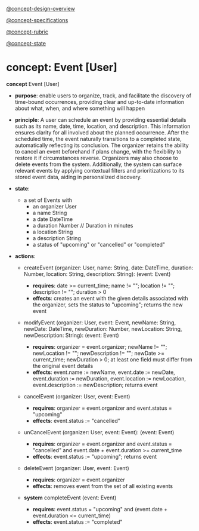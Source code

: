 [@concept-design-overview](../../background/concept-design-overview.md)

[@concept-specifications](../../background/concept-specifications.md)

[@concept-rubric](../../background/detailed/concept-rubric.md)

[@concept-state](../../background/detailed/concept-state.md)

# concept: Event \[User]

**concept** Event \[User]

*   **purpose**: enable users to organize, track, and facilitate the discovery of time-bound occurrences, providing clear and up-to-date information about what, when, and where something will happen

*   **principle**: A user can schedule an event by providing essential details such as its name, date, time, location, and description. This information ensures clarity for all involved about the planned occurrence. After the scheduled time, the event naturally transitions to a completed state, automatically reflecting its conclusion. The organizer retains the ability to cancel an event beforehand if plans change, with the flexibility to restore it if circumstances reverse. Organizers may also choose to delete events from the system. Additionally, the system can surface relevant events by applying contextual filters and prioritizations to its stored event data, aiding in personalized discovery.

*   **state**:
    *   a set of Events with
        *   an organizer User
        *   a name String
        *   a date DateTime
        *   a duration Number // Duration in minutes
        *   a location String
        *   a description String
        *   a status of "upcoming" or "cancelled" or "completed"

*   **actions**:
    *   createEvent (organizer: User, name: String, date: DateTime, duration: Number, location: String, description: String): (event: Event)
        *   **requires**: date >= current_time; name != ""; location != ""; description != ""; duration > 0
        *   **effects**: creates an event with the given details associated with the organizer, sets the status to "upcoming"; returns the new event

    *   modifyEvent (organizer: User, event: Event, newName: String, newDate: DateTime, newDuration: Number, newLocation: String, newDescription: String): (event: Event)
        *   **requires**: organizer = event.organizer; newName != ""; newLocation != ""; newDescription != ""; newDate >= current_time; newDuration > 0; at least one field must differ from the original event details
        *   **effects**: event.name := newName, event.date := newDate, event.duration := newDuration, event.location := newLocation, event.description := newDescription; returns event

    *   cancelEvent (organizer: User, event: Event)
        *   **requires**: organizer = event.organizer and event.status = "upcoming"
        *   **effects**: event.status := "cancelled"

    *   unCancelEvent (organizer: User, event: Event): (event: Event)
        *   **requires**: organizer = event.organizer and event.status = "cancelled" and event.date + event.duration >= current_time
        *   **effects**: event.status := "upcoming"; returns event

    *   deleteEvent (organizer: User, event: Event)
        *   **requires**: organizer = event.organizer
        *   **effects**: removes event from the set of all existing events

    *   **system** completeEvent (event: Event)
        *   **requires**: event.status = "upcoming" and (event.date + event.duration <= current_time)
        *   **effects**: event.status := "completed"
